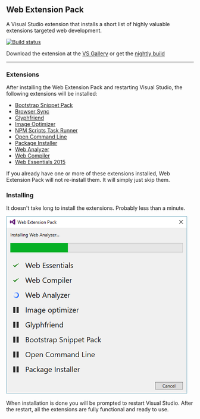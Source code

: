 ## Web Extension Pack
A Visual Studio extension that installs a short list of
highly valuable extensions targeted web development.

[![Build status](https://ci.appveyor.com/api/projects/status/7yqisx9nepdo5auu?svg=true)](https://ci.appveyor.com/project/madskristensen/webextensionpack)

Download the extension at the
[VS Gallery](https://visualstudiogallery.msdn.microsoft.com/f3b504c6-0095-42f1-a989-51d5fc2a8459)
or get the
[nightly build](http://vsixgallery.com/extension/92e3e73b-510f-45bb-8aee-c637e83778b3/)

------------------------------------

### Extensions
After installing the Web Extension Pack and restarting
Visual Studio, the following extensions will be installed:

- [Bootstrap Snippet Pack](https://visualstudiogallery.msdn.microsoft.com/e82e7862-f731-4183-a27a-3a44b261bfe5)
- [Browser Sync](https://visualstudiogallery.msdn.microsoft.com/5741a548-5179-4a77-ad96-fca71535774d)
- [Glyphfriend](https://visualstudiogallery.msdn.microsoft.com/5fd24afb-b3b2-4cec-9b03-1cfcec6123aa)
- [Image Optimizer](https://visualstudiogallery.msdn.microsoft.com/a56eddd3-d79b-48ac-8c8f-2db06ade77c3)
- [NPM Scripts Task Runner](https://visualstudiogallery.msdn.microsoft.com/8f2f2cbc-4da5-43ba-9de2-c9d08ade4941)
- [Open Command Line](https://visualstudiogallery.msdn.microsoft.com/4e84e2cf-2d6b-472a-b1e2-b84932511379)
- [Package Installer](https://visualstudiogallery.msdn.microsoft.com/753b9720-1638-4f9a-ad8d-2c45a410fd74)
- [Web Analyzer](https://visualstudiogallery.msdn.microsoft.com/6edc26d4-47d8-4987-82ee-7c820d79be1d)
- [Web Compiler](https://visualstudiogallery.msdn.microsoft.com/3b329021-cd7a-4a01-86fc-714c2d05bb6c)
- [Web Essentials 2015](https://visualstudiogallery.msdn.microsoft.com/ee6e6d8c-c837-41fb-886a-6b50ae2d06a2)

If you already have one or more of these extensions installed,
Web Extension Pack will not re-install them. It will simply
just skip them.

### Installing
It doesn't take long to install the extensions. Probably less
than a minute.

![Installing progress](art/progress.png)

When installation is done you will be prompted to restart
Visual Studio. After the restart, all the extensions are
fully functional and ready to use.
